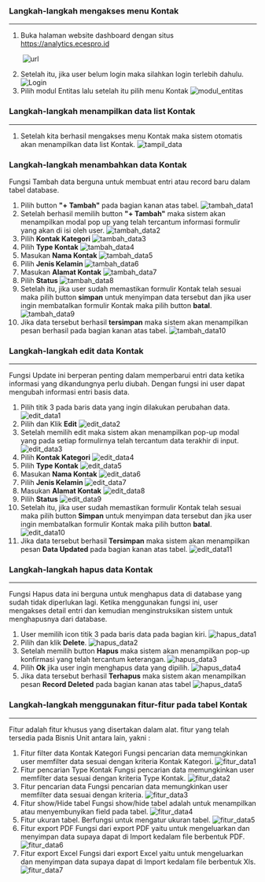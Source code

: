 ### __Langkah-langkah mengakses menu Kontak__
---
1. Buka halaman website dashboard dengan situs https://analytics.ecespro.id

&nbsp;&nbsp;&nbsp;&nbsp;&nbsp;&nbsp;&nbsp;![url](../../static/img/Kontak/Url.png)

2. Setelah itu, jika user belum login maka silahkan login terlebih dahulu.
![Login](../../static/img/Kontak/1.png)
3. Pilih modul Entitas lalu setelah itu pilih menu Kontak
![modul_entitas](../../static/img/Kontak/2.png)


### __Langkah-langkah menampilkan data list Kontak__
---
1. Setelah kita berhasil mengakses menu Kontak maka sistem otomatis akan menampilkan data list Kontak.
![tampil_data](../../static/img/Kontak/3.png)


### __Langkah-langkah menambahkan data Kontak__
Fungsi Tambah data berguna untuk membuat entri atau record baru dalam tabel database. 
1. Pilih button **"+ Tambah"** pada bagian kanan atas tabel.
![tambah_data1](../../static/img/Kontak/4.png)
2. Setelah berhasil memilih button **"+ Tambah"** maka sistem akan menampilkan modal pop up yang telah tercantum informasi formulir yang akan di isi oleh user.
![tambah_data2](../../static/img/Kontak/5.png)
3. Pilih **Kontak Kategori**
![tambah_data3](../../static/img/Kontak/6.png)
4. Pilih **Type Kontak**
![tambah_data4](../../static/img/Kontak/7.png)
5. Masukan **Nama Kontak**
![tambah_data5](../../static/img/Kontak/8.png)
6. Pilih **Jenis Kelamin**
![tambah_data6](../../static/img/Kontak/9.png)
7. Masukan **Alamat Kontak**
![tambah_data7](../../static/img/Kontak/10.png)
8. Pilih **Status**
![tambah_data8](../../static/img/Kontak/11.png)
6. Setelah itu, jika user sudah memastikan formulir Kontak telah sesuai maka pilih button **simpan** untuk menyimpan data tersebut dan jika user ingin membatalkan formulir Kontak maka pilih button **batal**.
![tambah_data9](../../static/img/Kontak/12.png)
7. Jika data tersebut berhasil **tersimpan** maka sistem akan menampilkan pesan berhasil pada bagian kanan atas tabel.
![tambah_data10](../../static/img/Kontak/13.png)

### __Langkah-langkah edit data Kontak__
---
Fungsi Update ini berperan penting dalam memperbarui entri data ketika informasi yang dikandungnya perlu diubah. Dengan fungsi ini user dapat mengubah informasi entri basis data. 
1. Pilih titik 3 pada baris data yang ingin dilakukan perubahan data.
![edit_data1](../../static/img/Kontak/14.png)
2. Pilih dan Klik **Edit**
![edit_data2](../../static/img/Kontak/15.png)
3. Setelah memilih edit maka sistem akan menampilkan pop-up modal yang pada setiap formulirnya telah tercantum data terakhir di input.
![edit_data3](../../static/img/Kontak/16.png)
3. Pilih **Kontak Kategori**
![edit_data4](../../static/img/Kontak/17.png)
4. Pilih **Type Kontak**
![edit_data5](../../static/img/Kontak/18.png)
5. Masukan **Nama Kontak**
![edit_data6](../../static/img/Kontak/19.png)
6. Pilih **Jenis Kelamin**
![edit_data7](../../static/img/Kontak/20.png)
7. Masukan **Alamat Kontak**
![edit_data8](../../static/img/Kontak/21.png)
8. Pilih **Status**
![edit_data9](../../static/img/Kontak/22.png)
9. Setelah itu, jika user sudah memastikan formulir Kontak telah sesuai maka pilih button **Simpan** untuk menyimpan data tersebut dan jika user ingin membatalkan formulir Kontak maka pilih button **batal**.
![edit_data10](../../static/img/Kontak/23.png)
10. Jika data tersebut berhasil **Tersimpan** maka sistem akan menampilkan pesan **Data Updated** pada bagian kanan atas tabel.
![edit_data11](../../static/img/Kontak/24.png)


### __Langkah-langkah hapus data Kontak__
---
Fungsi Hapus data ini berguna untuk menghapus data di database yang sudah tidak diperlukan lagi. Ketika menggunakan fungsi ini, user mengakses detail entri dan kemudian menginstruksikan sistem untuk menghapusnya dari database. 
1. User memilih icon titik 3 pada baris data pada bagian kiri.
![hapus_data1](../../static/img/Kontak/14.png)
2. Pilih dan klik **Delete**.
![hapus_data2](../../static/img/Kontak/15.png)
3. Setelah memilih button **Hapus** maka sistem akan menampilkan pop-up konfirmasi yang telah tercantum keterangan.
![hapus_data3](../../static/img/Kontak/25.png)
4. Pilih **Ok** jika user ingin menghapus data yang dipilih.
![hapus_data4](../../static/img/Kontak/26.png)
5. Jika data tersebut berhasil **Terhapus** maka sistem akan menampilkan pesan **Record Deleted** pada bagian kanan atas tabel
![hapus_data5](../../static/img/Kontak/27.png)


### __Langkah-langkah menggunakan fitur-fitur pada tabel Kontak__
---
Fitur adalah fitur khusus yang disertakan dalam alat. fitur yang telah tersedia pada Bisnis Unit antara lain, yakni :

1. Fitur filter data Kontak Kategori
Fungsi pencarian data memungkinkan user memfilter data sesuai dengan kriteria Kontak Kategori.
![fitur_data1](../../static/img/Kontak/28.png)
2. Fitur pencarian Type Kontak
Fungsi pencarian data memungkinkan user memfilter data sesuai dengan kriteria Type Kontak.
![fitur_data2](../../static/img/Kontak/29.png)
3. Fitur pencarian data
Fungsi pencarian data memungkinkan user memfilter data sesuai dengan kriteria.
![fitur_data3](../../static/img/Kontak/30.png)
4. Fitur show/Hide tabel
Fungsi show/hide tabel adalah untuk menampilkan atau menyembunyikan field pada tabel.
![fitur_data4](../../static/img/Kontak/31.png)
5. Fitur ukuran tabel.
Berfungsi untuk mengatur ukuran tabel.
![fitur_data5](../../static/img/Kontak/32.png)
6. Fitur export PDF
Fungsi dari export PDF yaitu untuk mengeluarkan dan menyimpan data supaya dapat di Import kedalam file berbentuk PDF.
![fitur_data6](../../static/img/Kontak/33.png)
7. Fitur export Excel
Fungsi dari export Excel yaitu untuk mengeluarkan dan menyimpan data supaya dapat di Import kedalam file berbentuk Xls.
![fitur_data7](../../static/img/Kontak/34.png)






